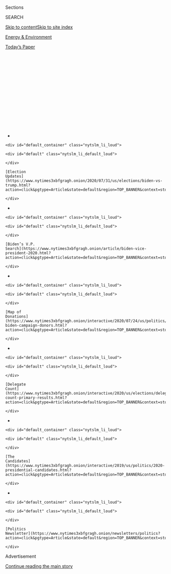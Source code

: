 <div id="app">

<div>

<div>

<div>

<div class="NYTAppHideMasthead css-1q2w90k e1suatyy0">

<div class="section css-ui9rw0 e1suatyy2">

<div class="css-eph4ug er09x8g0">

<div class="css-6n7j50">

</div>

<span class="css-1dv1kvn">Sections</span>

<div class="css-10488qs">

<span class="css-1dv1kvn">SEARCH</span>

</div>

[Skip to content](#site-content)[Skip to site index](#site-index)

</div>

<div id="masthead-section-label" class="css-1wr3we4 eaxe0e00">

[Energy &
Environment](https://www.nytimes3xbfgragh.onion/section/business/energy-environment)

</div>

<div class="css-10698na e1huz5gh0">

</div>

</div>

<div id="masthead-bar-one" class="section hasLinks css-15hmgas e1csuq9d3">

<div class="css-uqyvli e1csuq9d0">

</div>

<div class="css-1uqjmks e1csuq9d1">

</div>

<div class="css-9e9ivx">

[](https://myaccount.nytimes3xbfgragh.onion/auth/login?response_type=cookie&client_id=vi)

</div>

<div class="css-1bvtpon e1csuq9d2">

[Today’s
Paper](https://www.nytimes3xbfgragh.onion/section/todayspaper)

</div>

</div>

</div>

</div>

<div data-aria-hidden="false">

<div id="site-content" data-role="main">

<div>

<div class="css-1aor85t" style="opacity:0.000000001;z-index:-1;visibility:hidden">

<div class="css-1hqnpie">

<div class="css-epjblv">

<span class="css-17xtcya">[Energy &
Environment](/section/business/energy-environment)</span><span class="css-x15j1o">|</span><span class="css-fwqvlz">Oil
and Gas Groups See ‘Some Common Ground’ in Biden Energy
Plan</span>

</div>

<div class="css-k008qs">

<div class="css-1iwv8en">

<span class="css-18z7m18"></span>

<div>

</div>

</div>

<span class="css-1n6z4y">https://nyti.ms/2X4AM8d</span>

<div class="css-1705lsu">

<div class="css-4xjgmj">

<div class="css-4skfbu" data-role="toolbar" data-aria-label="Social Media Share buttons, Save button, and Comments Panel with current comment count" data-testid="share-tools">

  - 
  - 
  - 
  - 
    
    <div class="css-6n7j50">
    
    </div>

  - 

</div>

</div>

</div>

</div>

</div>

</div>

<div id="NYT_TOP_BANNER_REGION" class="css-13pd83m">

<div>

<div id="styln-elections-notifications-menu" class="section interactive-content interactive-size-medium css-1edisqu">

<div class="css-17ih8de interactive-body">

<div class="nytslm_innerContainer" data-aria-live="polite">

<div class="nytslm_title">

</div>

  - 
    
    <div id="default_container" class="nytslm_li_loud">
    
    <div id="default" class="nytslm_li_default_loud">
    
    </div>
    
    [Election
    Updates](https://www.nytimes3xbfgragh.onion/2020/07/31/us/elections/biden-vs-trump.html?action=click&pgtype=Article&state=default&region=TOP_BANNER&context=storylines_menu)
    
    </div>

  - 
    
    <div id="default_container" class="nytslm_li_loud">
    
    <div id="default" class="nytslm_li_default_loud">
    
    </div>
    
    [Biden’s V.P.
    Search](https://www.nytimes3xbfgragh.onion/article/biden-vice-president-2020.html?action=click&pgtype=Article&state=default&region=TOP_BANNER&context=storylines_menu)
    
    </div>

  - 
    
    <div id="default_container" class="nytslm_li_loud">
    
    <div id="default" class="nytslm_li_default_loud">
    
    </div>
    
    [Map of
    Donations](https://www.nytimes3xbfgragh.onion/interactive/2020/07/24/us/politics/trump-biden-campaign-donors.html?action=click&pgtype=Article&state=default&region=TOP_BANNER&context=storylines_menu)
    
    </div>

  - 
    
    <div id="default_container" class="nytslm_li_loud">
    
    <div id="default" class="nytslm_li_default_loud">
    
    </div>
    
    [Delegate
    Count](https://www.nytimes3xbfgragh.onion/interactive/2020/us/elections/delegate-count-primary-results.html?action=click&pgtype=Article&state=default&region=TOP_BANNER&context=storylines_menu)
    
    </div>

  - 
    
    <div id="default_container" class="nytslm_li_loud">
    
    <div id="default" class="nytslm_li_default_loud">
    
    </div>
    
    [The
    Candidates](https://www.nytimes3xbfgragh.onion/interactive/2019/us/politics/2020-presidential-candidates.html?action=click&pgtype=Article&state=default&region=TOP_BANNER&context=storylines_menu)
    
    </div>

  - 
    
    <div id="default_container" class="nytslm_li_loud">
    
    <div id="default" class="nytslm_li_default_loud">
    
    </div>
    
    [Politics
    Newsletter](https://www.nytimes3xbfgragh.onion/newsletters/politics?action=click&pgtype=Article&state=default&region=TOP_BANNER&context=storylines_menu)
    
    </div>

</div>

</div>

</div>

</div>

</div>

<div id="top-wrapper" class="css-1sy8kpn">

<div id="top-slug" class="css-l9onyx">

Advertisement

</div>

[Continue reading the main
story](#after-top)

<div class="ad top-wrapper" style="text-align:center;height:100%;display:block;min-height:250px">

<div id="top" class="place-ad" data-position="top" data-size-key="top">

</div>

</div>

<div id="after-top">

</div>

</div>

<div>

<div id="sponsor-wrapper" class="css-1hyfx7x">

<div id="sponsor-slug" class="css-19vbshk">

Supported by

</div>

[Continue reading the main
story](#after-sponsor)

<div id="sponsor" class="ad sponsor-wrapper" style="text-align:center;height:100%;display:block">

</div>

<div id="after-sponsor">

</div>

</div>

<div class="css-186x18t">

</div>

<div class="css-1vkm6nb ehdk2mb0">

# Oil and Gas Groups See ‘Some Common Ground’ in Biden Energy Plan

</div>

Some energy executives are pleased that the former vice president is not
calling for a fracking ban and said they could work with him.

<div class="css-79elbk" data-testid="photoviewer-wrapper">

<div class="css-z3e15g" data-testid="photoviewer-wrapper-hidden">

</div>

<div class="css-1a48zt4 ehw59r15" data-testid="photoviewer-children">

![<span class="css-16f3y1r e13ogyst0" data-aria-hidden="true">Joseph R.
Biden Jr, the presumptive Democratic nominee for president, announced a
$2 trillion climate and energy plan this month in Wilmington,
Del.</span><span class="css-cnj6d5 e1z0qqy90" itemprop="copyrightHolder"><span class="css-1ly73wi e1tej78p0">Credit...</span><span><span>Kriston
Jae Bethel for The New York
Times</span></span></span>](https://static01.graylady3jvrrxbe.onion/images/2020/07/28/business/00biden-energy1/merlin_174563181_3b83849d-bc99-4ef3-bc4d-3abdf1e58ff2-articleLarge.jpg?quality=75&auto=webp&disable=upscale)

</div>

</div>

<div class="css-18e8msd">

<div class="css-pdw9fk epjyd6m0">

<div class="css-1txwxcy ey68jwv0" data-aria-hidden="true">

[![Clifford
Krauss](https://static01.graylady3jvrrxbe.onion/images/2018/10/17/multimedia/author-clifford-krauss/author-clifford-krauss-thumbLarge.png
"Clifford Krauss")](https://www.nytimes3xbfgragh.onion/by/clifford-krauss)[![Ivan
Penn](https://static01.graylady3jvrrxbe.onion/images/2018/06/12/multimedia/author-ivan-penn/author-ivan-penn-thumbLarge.png
"Ivan Penn")](https://www.nytimes3xbfgragh.onion/by/ivan-penn)

</div>

<div class="css-1baulvz">

By [<span class="css-1baulvz" itemprop="name">Clifford
Krauss</span>](https://www.nytimes3xbfgragh.onion/by/clifford-krauss)
and [<span class="css-1baulvz last-byline" itemprop="name">Ivan
Penn</span>](https://www.nytimes3xbfgragh.onion/by/ivan-penn)

</div>

</div>

  - 
    
    <div class="css-ld3wwf e16638kd2">
    
    July 28,
    2020
    
    </div>

  - 
    
    <div class="css-4xjgmj">
    
    <div class="css-d8bdto" data-role="toolbar" data-aria-label="Social Media Share buttons, Save button, and Comments Panel with current comment count" data-testid="share-tools">
    
      - 
      - 
      - 
      - 
        
        <div class="css-6n7j50">
        
        </div>
    
      - 
    
    </div>
    
    </div>

</div>

</div>

<div class="section meteredContent css-1r7ky0e" name="articleBody" itemprop="articleBody">

<div class="css-1fanzo5 StoryBodyCompanionColumn">

<div class="css-53u6y8">

HOUSTON — [Joseph R. Biden
Jr.](https://www.nytimes3xbfgragh.onion/interactive/2020/us/elections/joe-biden.html)
won over environmentalists and liberals when he announced [a $2 trillion
plan](https://www.nytimes3xbfgragh.onion/2020/07/14/us/politics/biden-climate-plan.html)
to promote electric vehicles, energy efficiency and other policies
intended to address climate change.

But the plan released on July 14 has also earned a measure of support
from an unexpected source: the oil and gas industry that is closely
aligned with the Trump administration and is a big source of campaign
contributions to the president.

That might seem odd considering that the plan aims for “net-zero”
greenhouse gas emissions by no later than 2050, in part by discouraging
the use of fossil fuels. Mr. Biden also wants to spend more on mass
transit, expand solar and wind farms and build thousands of electric
vehicle charging stations.

Yet the industry was relieved by what the plan did not include, chiefly
[a ban on hydraulic
fracturing](https://www.nytimes3xbfgragh.onion/2020/07/09/us/politics/biden-sanders-task-force.html),
the approach that has turbocharged domestic production of oil and gas
over the past dozen years.

</div>

</div>

<div class="css-1fanzo5 StoryBodyCompanionColumn">

<div class="css-53u6y8">

“There is a lot of room in there for oil and gas,” said Matt Gallagher,
president of Parsley Energy, a West Texas oil producer, about the Biden
plan.

Some executives were particularly enthusiastic that Mr. Biden wanted the
federal government to invest in [carbon capture and
sequestration](https://www.nytimes3xbfgragh.onion/2020/06/24/climate/carbon-capture-tax-break.html),
which entails preventing emissions of greenhouse gases from reaching the
atmosphere and thus allowing industry to continue burning fossil fuels
for decades. In a sign of his all-inclusive, eclectic approach to
energy, Mr. Biden is also proposing to use [advanced nuclear
reactors](https://www.nytimes3xbfgragh.onion/2016/01/20/science/advanced-nuclear-reactors-department-of-energy.html)
to produce electricity.

“There is some common ground,” said Mike Sommers, president of the
American Petroleum Institute, which represents the industry in
Washington and is close to the Trump administration. “We appreciate the
fact that they recognize that there is going to be [a role for natural
gas](https://www.nytimes3xbfgragh.onion/2020/07/06/business/energy-environment/renewable-energy-natural-gas.html)
and oil in our future. We share the broad goal of reducing emissions and
addressing climate change.”

</div>

</div>

<div class="css-79elbk" data-testid="photoviewer-wrapper">

<div class="css-z3e15g" data-testid="photoviewer-wrapper-hidden">

</div>

<div class="css-1a48zt4 ehw59r15" data-testid="photoviewer-children">

![<span class="css-16f3y1r e13ogyst0" data-aria-hidden="true">A Parsley
Energy field technician gauging a water tank east of Midland, Texas. The
president of the company said the Biden plan had “a lot of room” for oil
and
gas.</span><span class="css-cnj6d5 e1z0qqy90" itemprop="copyrightHolder"><span class="css-1ly73wi e1tej78p0">Credit...</span><span>Tamir
Kalifa for The New York
Times</span></span>](https://static01.graylady3jvrrxbe.onion/images/2020/07/28/business/00biden-energy2/merlin_149933016_3c3e3a63-a732-4f12-9dbe-9bfc8f575aab-articleLarge.jpg?quality=75&auto=webp&disable=upscale)

</div>

</div>

<div class="css-1fanzo5 StoryBodyCompanionColumn">

<div class="css-53u6y8">

Oil and gas executives noted that they had worked productively with
Democratic administrations. During the Obama administration, oil
companies enjoyed handsome profits even as federal regulators put in
effect tougher environmental regulations.

</div>

</div>

<div class="css-1fanzo5 StoryBodyCompanionColumn">

<div class="css-53u6y8">

Charif Souki, a Houston entrepreneur who pioneered the liquefied natural
gas export industry, expressed enthusiasm about the Biden
plan.

<div id="NYT_MAIN_CONTENT_1_REGION" class="css-9tf9ac">

<div>

<div id="styln-nfldraft-updates-block" class="section interactive-content interactive-size-medium css-1ftcdic">

<div class="css-17ih8de interactive-body">

<div id="styln-briefing-block" data-asset-id="">

<div class="briefing-block-header-section">

# [Latest Updates: 2020 Election](https://www.nytimes3xbfgragh.onion/2020/07/31/us/elections/biden-vs-trump.html?action=click&pgtype=Article&state=default&region=MAIN_CONTENT_1&context=storylines_live_updates)

<div class="briefing-block-ts">

Updated 2020-08-01T01:26:45.732Z

</div>

</div>

  - [Kamala Harris, a top vice-presidential contender, confronts double
    standards.](https://www.nytimes3xbfgragh.onion/2020/07/31/us/elections/biden-vs-trump.html?action=click&pgtype=Article&state=default&region=MAIN_CONTENT_1&context=storylines_live_updates#link-29fdff45)
  - [Karen Bass and Susan Rice are rising on Biden’s vice-presidential
    shortlist.](https://www.nytimes3xbfgragh.onion/2020/07/31/us/elections/biden-vs-trump.html?action=click&pgtype=Article&state=default&region=MAIN_CONTENT_1&context=storylines_live_updates#link-13ec3d9c)
  - [Trump says Russian bounties to kill U.S. troops ‘never took
    place.’](https://www.nytimes3xbfgragh.onion/2020/07/31/us/elections/biden-vs-trump.html?action=click&pgtype=Article&state=default&region=MAIN_CONTENT_1&context=storylines_live_updates#link-49e9a016)

<div class="briefing-block-footer">

<div class="briefing-block-footer-meta">

[See more
updates](https://www.nytimes3xbfgragh.onion/2020/07/31/us/elections/biden-vs-trump.html?action=click&pgtype=Article&state=default&region=MAIN_CONTENT_1&context=storylines_live_updates)

</div>

</div>

</div>

</div>

</div>

</div>

</div>

“At first blush, the plan is a masterpiece because he gives something to
everybody,” said Mr. Souki, executive chairman of Tellurian, a gas
producer that is planning a major export terminal in Louisiana.
“Investment in infrastructure is great, $400 billion for research and
development is phenomenal and way overdue.”

Like almost all the fossil fuel executives, however, Mr. Souki had some
reservations. He described Mr. Biden’s goal of eliminating carbon
emissions from the electricity sector by 2035 as “unrealistic and
unachievable.” He said Mr. Biden ought to strive for “carbon
neutrality,” in which emissions from power plants would be offset by
planting trees and using [new technologies to suck carbon out of the
air](https://www.nytimes3xbfgragh.onion/2019/04/07/business/energy-environment/climate-change-carbon-engineering.html).

Of course, most oil and gas executives would prefer President Trump be
re-elected because he has [spent the past three and a half years rolling
back
regulations](https://www.nytimes3xbfgragh.onion/2020/07/15/climate/trump-biden-environment.html?action=click&module=RelatedLinks&pgtype=Article).

Fossil fuel interests have donated seven times more to the Trump
campaign than the Biden campaign through June, according to the Center
for Responsive Politics, a nonprofit research group. Those numbers are
skewed in part because Mr. Trump has been raising money since he took
office in 2017.

The president’s most ardent supporters in the energy industry said Mr.
Biden’s plan was craftily intended to appear moderate so he could
compete with Mr. Trump [in states that produce oil and
gas.](https://www.nytimes3xbfgragh.onion/2020/03/31/business/energy-environment/pennsylvania-shale-gas-fracking.html)

“He [wants to win
Pennsylvania](https://www.nytimes3xbfgragh.onion/2020/01/27/us/politics/pennsylvania-democrats-fracking.html),
so he toned down that rhetoric for obvious reasons,” said Kathleen
Sgamma, president of the Western Energy Alliance in Denver.

</div>

</div>

<div class="css-1fanzo5 StoryBodyCompanionColumn">

<div class="css-53u6y8">

Coal executives are downright hostile toward Mr. Biden. “Their overall
motive is to do away with coal miners and coal use in this country,”
said Bill Raney, president of the West Virginia Coal
Association.

</div>

</div>

<div class="css-79elbk" data-testid="photoviewer-wrapper">

<div class="css-z3e15g" data-testid="photoviewer-wrapper-hidden">

</div>

<div class="css-1a48zt4 ehw59r15" data-testid="photoviewer-children">

<div class="css-1xdhyk6 erfvjey0">

<span class="css-1ly73wi e1tej78p0">Image</span>

<div class="css-zjzyr8">

<div data-testid="lazyimage-container" style="height:257.77777777777777px">

</div>

</div>

</div>

<span class="css-16f3y1r e13ogyst0" data-aria-hidden="true">The Shell
Pennsylvania Petrochemicals Complex in Monaca, Pa. Critics of Mr. Biden
say his energy plan is intended to appear moderate to allow him to win
states that produce oil and gas like
Pennsylvania.</span><span class="css-cnj6d5 e1z0qqy90" itemprop="copyrightHolder"><span class="css-1ly73wi e1tej78p0">Credit...</span><span>Maddie
McGarvey for The New York Times</span></span>

</div>

</div>

<div class="css-1fanzo5 StoryBodyCompanionColumn">

<div class="css-53u6y8">

Yet energy executives have complaints with the Trump administration,
too. Some natural gas executives privately grouse that [the president’s
trade war has cost them
dearly](https://www.nytimes3xbfgragh.onion/2020/01/15/business/energy-environment/china-trade-deal-energy.html)
because China, the world’s biggest gas importer, has bought only three
cargoes of [liquefied natural
gas](https://www.nytimes3xbfgragh.onion/2020/05/11/business/energy-environment/natural-gas-exports-coronavirus.html)
from the United States over the past 22 months.

Other executives say Mr. Trump’s decision to withdraw from the Paris
climate accord needlessly hurt the country’s image abroad. And some
think that the administration’s botched handling of [the coronavirus
pandemic](https://www.nytimes3xbfgragh.onion/news-event/coronavirus) has
dealt [a big blow to the economy and demand for
energy](https://www.nytimes3xbfgragh.onion/2020/06/25/business/economy/texas-economy-oil-coronavirus.html).

“Masks are good for the economy,” Mr. Gallagher of Parsley Energy said.
“Masks need to be an economic thing, not a political thing.”

To shore up his base in oil country, Mr. Trump plans to attend a
fund-raising lunch in Odessa, Texas, on Wednesday and tour an oil rig.

Stef Feldman, the Biden campaign’s policy director, said it was not
surprising that some oil and gas executives were open to some of Mr.
Biden’s ideas. “More and more energy companies are realizing the reality
of climate change, the direction consumers are headed, the direction
other businesses are headed and they are making changes as a result,”
she said.

</div>

</div>

<div class="css-1fanzo5 StoryBodyCompanionColumn">

<div class="css-53u6y8">

When asked about fracking, Ms. Feldman said Mr. Biden would end new
leases for fracking on federal lands but that “he does not support a
complete ban on fracking.”

Some executives said they were comfortable with Mr. Biden in part
because the Obama administration [did not block
fracking](https://archive.nytimes3xbfgragh.onion/www.nytimes3xbfgragh.onion/gwire/2010/12/14/14greenwire-obama-admin-wants-study-but-backs-northeast-sh-25319.html)
and even approved drilling in Arctic waters in Alaska. They say Mr.
Biden understands the importance of limiting reliance on foreign oil,
and using energy exports to help allies like Japan and undercut rivals
like Russia.

“The policy of a Biden administration or a Trump administration might
not be so different in the sense of leveraging exports of gas and oil as
a foreign policy tool,” said Charlie Riedl, executive director of the
Center for Liquefied Natural Gas, an industry group.

There is also growing recognition among some in the oil and gas business
that climate change is a problem that the industry has to help address.

“Everyone I know knows we have more carbon dioxide in the atmosphere
than we used to and it’s common sense that it’s probably not a good
thing and we have to do something about it,” said Lawrence B. Dale,
chairman of Dale Operating Company, a Dallas-based company that has
investments in 5,000 oil and gas wells.

Mr. Dale said he was pleased that Mr. Biden had put forward an energy
plan that did not endorse [the Green New
Deal](https://www.nytimes3xbfgragh.onion/2019/02/21/climate/green-new-deal-questions-answers.html),
a climate proposal embraced by many progressive lawmakers.

</div>

</div>

<div class="css-1fanzo5 StoryBodyCompanionColumn">

<div class="css-53u6y8">

Support for Mr. Biden’s plan is clearly stronger among other parts of
the energy industry, including electric utilities and renewable energy
companies.

</div>

</div>

<div class="css-79elbk" data-testid="photoviewer-wrapper">

<div class="css-z3e15g" data-testid="photoviewer-wrapper-hidden">

</div>

<div class="css-1a48zt4 ehw59r15" data-testid="photoviewer-children">

<div class="css-1xdhyk6 erfvjey0">

<span class="css-1ly73wi e1tej78p0">Image</span>

<div class="css-zjzyr8">

<div data-testid="lazyimage-container" style="height:257.1333333333334px">

</div>

</div>

</div>

<span class="css-16f3y1r e13ogyst0" data-aria-hidden="true">A solar farm
at Babcock Ranch, Fla. Solar and wind industry officials are generally
very supportive of the Biden energy
plan.</span><span class="css-cnj6d5 e1z0qqy90" itemprop="copyrightHolder"><span class="css-1ly73wi e1tej78p0">Credit...</span><span>Zack
Wittman for The New York Times</span></span>

</div>

</div>

<div class="css-1fanzo5 StoryBodyCompanionColumn">

<div class="css-53u6y8">

The Edison Electric Institute, which represents investor-owned
utilities, said its members were generally aligned with Mr. Biden’s plan
for a clean electricity grid.

Pedro J. Pizarro, president and chief executive officer of Edison
International, the parent company of Southern California Edison, said
the Biden plan’s emphasis on clean energy jobs, energy efficiency and
transportation was smart. If anything, he said, the proposals for more
electric vehicle chargers would most likely need to be increased, as
emissions from cars and trucks remain a major contributor to climate
change.

“While the devil is in the details, we think the plan mostly gets it
right,” Mr. Pizarro said.

The Biden plan would renew the federal government’s efforts to improve
energy efficiency that the Trump administration has whittled away. The
proposal also calls for extending tax credits for solar and wind power,
which have become increasingly competitive against natural gas. Wind and
solar groups also endorse Mr. Biden’s proposals to strengthen the
electricity transmission network to help their technologies.

At least some in the renewable energy business accept that the Biden
plan will keep fossil fuels in the energy mix.

“I don’t want to minimize in the near term that natural gas is an
important partner,” said Tom Kiernan, chief executive of the American
Wind Energy Association. “What we’re seeing is all kinds of
combinations.”

That oil and gas interests are OK with a potential Biden presidency
might scare some liberals, said Robert Shrum, the director of the
University of Southern California’s Center for the Political Future who
has advised Al Gore, John Kerry and other Democrats. “There would be
some people in the Democratic Party who would get upset that there are
oil people who are supporting Biden, but they ought to back off,” Mr.
Shrum said. “Don’t we want to win Texas?”

Clifford Krauss reported from Houston, and Ivan Penn from Los
Angeles.

</div>

</div>

<div>

</div>

</div>

<div>

</div>

<div>

</div>

<div id="NYT_BELOW_MAIN_CONTENT_REGION">

<div>

<div id="STLYN_guide_v1_STYLN_guide_a" class="section css-l08pwh interactive-content interactive-size-medium">

<div class="css-17ih8de interactive-body">

<div class="g-story g-freebird g-max-limit" data-preview-slug="styln-scroll-guide">

</div>

<div id="g-electionguide-id" class="g-electionguide">

<div class="g-electionguide-container">

<div class="g-electionguide-wrapper">

<div class="g-electionguide-logo">

</div>

# Our 2020 Election Guide

Updated July 31, 2020

  - 
    
    -----
    
    ## The Latest
    
      - President Trump’s assault on the Postal Service is intersecting
        with his attacks on mail-in voting. [Voting rights groups say it
        is a recipe for
        disaster.](https://www.nytimes3xbfgragh.onion/2020/07/31/us/politics/trump-usps-mail-delays.html?action=click&pgtype=Article&state=default&region=BELOW_MAIN_CONTENT&context=storylines_guide)

  - 
    
    -----
    
    ## Biden’s V.P. Search
    
      - [Here are 13
        women](https://www.nytimes3xbfgragh.onion/article/biden-vice-president-2020.html?action=click&pgtype=Article&state=default&region=BELOW_MAIN_CONTENT&context=storylines_guide)
        who have been under consideration to be Joe Biden’s running
        mate, and why each might be chosen — and might not be.

  - 
    
    -----
    
    ## Keep Up With Our Coverage
    
      - Get an
        [email](https://www.nytimes3xbfgragh.onion/newsletters/politics?action=click&pgtype=Article&state=default&region=BELOW_MAIN_CONTENT&context=storylines_guide)
        recapping the day’s news
    
    <!-- end list -->
    
      - Download our mobile app on
        [iOS](https://apps.apple.com/us/app/nytimes/id284862083?ls=1&mat_click_id=5c79ae7455014fd1bd66b5610c05b8f2-20191112-16948&referrer=mat_click_id%3D5c79ae7455014fd1bd66b5610c05b8f2-20191112-16948%26link_click_id%3D722930677036718082)
        and
        [Android](http://a.localytics.com/android?id=com.nytimes.android&referrer=utm_source%3Dother_nyt_mobile_web%26utm_medium%3DWeb%2520page%26utm_term%3DGeneral%2520Mobile%2520Page%26utm_campaign%3DNYT%2520Mobile%2520General%2520Page)
        and turn on Breaking News and Politics alerts

</div>

</div>

</div>

</div>

</div>

</div>

</div>

<div>

</div>

<div>

<div id="bottom-wrapper" class="css-1ede5it">

<div id="bottom-slug" class="css-l9onyx">

Advertisement

</div>

[Continue reading the main
story](#after-bottom)

<div id="bottom" class="ad bottom-wrapper" style="text-align:center;height:100%;display:block;min-height:90px">

</div>

<div id="after-bottom">

</div>

</div>

</div>

</div>

</div>

## Site Index

<div>

</div>

## Site Information Navigation

  - [© <span>2020</span> <span>The New York Times
    Company</span>](https://help.nytimes3xbfgragh.onion/hc/en-us/articles/115014792127-Copyright-notice)

<!-- end list -->

  - [NYTCo](https://www.nytco.com/)
  - [Contact
    Us](https://help.nytimes3xbfgragh.onion/hc/en-us/articles/115015385887-Contact-Us)
  - [Work with us](https://www.nytco.com/careers/)
  - [Advertise](https://nytmediakit.com/)
  - [T Brand Studio](http://www.tbrandstudio.com/)
  - [Your Ad
    Choices](https://www.nytimes3xbfgragh.onion/privacy/cookie-policy#how-do-i-manage-trackers)
  - [Privacy](https://www.nytimes3xbfgragh.onion/privacy)
  - [Terms of
    Service](https://help.nytimes3xbfgragh.onion/hc/en-us/articles/115014893428-Terms-of-service)
  - [Terms of
    Sale](https://help.nytimes3xbfgragh.onion/hc/en-us/articles/115014893968-Terms-of-sale)
  - [Site
    Map](https://spiderbites.nytimes3xbfgragh.onion)
  - [Help](https://help.nytimes3xbfgragh.onion/hc/en-us)
  - [Subscriptions](https://www.nytimes3xbfgragh.onion/subscription?campaignId=37WXW)

</div>

</div>

</div>

</div>

